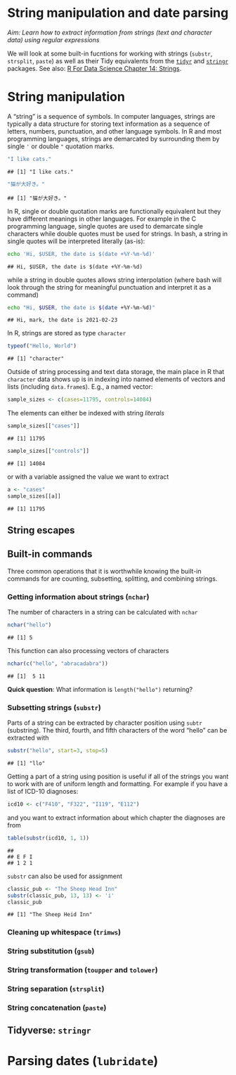 String manipulation and date parsing
================

*Aim: Learn how to extract information from strings (text and character
data) using regular expressions*

We will look at some built-in fucntions for working with strings
(`substr`, `strsplit`, `paste`) as well as their Tidy equivalents from
the [`tidyr`](https://tidyr.tidyverse.org) and
[`stringr`](https://stringr.tidyverse.org) packages. See also: [R For
Data Science Chapter 14: Strings](https://r4ds.had.co.nz/strings.html).

String manipulation
===================

A “string” is a sequence of symbols. In computer languages, strings are
typically a data structure for storing text information as a sequence of
letters, numbers, punctuation, and other language symbols. In R and most
programming languages, strings are demarcated by surrounding them by
single `'` or double `"` quotation marks.

``` r
"I like cats."
```

    ## [1] "I like cats."

``` r
"猫が大好き。"
```

    ## [1] "猫が大好き。"

In R, single or double quotation marks are functionally equivalent but
they have different meanings in other languages. For example in the C
programming language, single quotes are used to demarcate single
characters while double quotes must be used for strings. In bash, a
string in single quotes will be interpreted literally (as-is):

``` bash
echo 'Hi, $USER, the date is $(date +%Y-%m-%d)'
```

    ## Hi, $USER, the date is $(date +%Y-%m-%d)

while a string in double quotes allows string interpolation (where bash
will look through the string for meaningful punctuation and interpret it
as a command)

``` bash
echo "Hi, $USER, the date is $(date +%Y-%m-%d)"
```

    ## Hi, mark, the date is 2021-02-23

In R, strings are stored as type `character`

``` r
typeof("Hello, World")
```

    ## [1] "character"

Outside of string processing and text data storage, the main place in R
that `character` data shows up is in indexing into named elements of
vectors and lists (including `data.frame`s). E.g., a named vector:

``` r
sample_sizes <- c(cases=11795, controls=14084)
```

The elements can either be indexed with string *literals*

``` r
sample_sizes[["cases"]]
```

    ## [1] 11795

``` r
sample_sizes[["controls"]]
```

    ## [1] 14084

or with a variable assigned the value we want to extract

``` r
a <- "cases"
sample_sizes[[a]]
```

    ## [1] 11795

String escapes
--------------

Built-in commands
-----------------

Three common operations that it is worthwhile knowing the built-in
commands for are counting, subsetting, splitting, and combining strings.

### Getting information about strings (`nchar`)

The number of characters in a string can be calculated with `nchar`

``` r
nchar("hello")
```

    ## [1] 5

This function can also processing vectors of characters

``` r
nchar(c("hello", "abracadabra"))
```

    ## [1]  5 11

**Quick question**: What information is `length("hello")` returning?

### Subsetting strings (`substr`)

Parts of a string can be extracted by character position using `subtr`
(substring). The third, fourth, and fifth characters of the word “hello”
can be extracted with

``` r
substr("hello", start=3, stop=5)
```

    ## [1] "llo"

Getting a part of a string using position is useful if all of the
strings you want to work with are of uniform length and formatting. For
example if you have a list of ICD-10 diagnoses:

``` r
icd10 <- c("F410", "F322", "I119", "E112")
```

and you want to extract information about which chapter the diagnoses
are from

``` r
table(substr(icd10, 1, 1))
```

    ## 
    ## E F I 
    ## 1 2 1

`substr` can also be used for assignment

``` r
classic_pub <- "The Sheep Head Inn"
substr(classic_pub, 13, 13) <- 'i'
classic_pub
```

    ## [1] "The Sheep Heid Inn"

### Cleaning up whitespace (`trimws`)

### String substitution (`gsub`)

### String transformation (`toupper` and `tolower`)

### String separation (`strsplit`)

### String concatenation (`paste`)

Tidyverse: `stringr`
--------------------

Parsing dates (`lubridate`)
===========================
